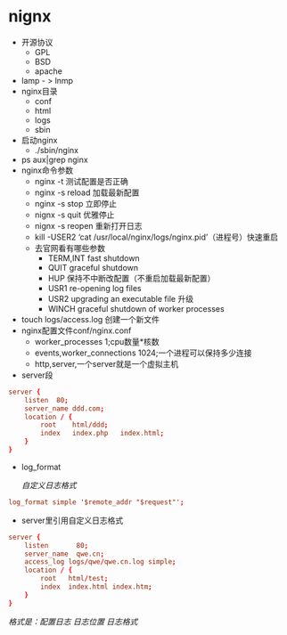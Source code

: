 # nignx

- 开源协议
  - GPL
  - BSD
  - apache
- lamp - > lnmp
- nginx目录
  - conf
  - html
  - logs
  - sbin
- 启动nginx
  - ./sbin/nginx
- ps aux|grep nginx
- nginx命令参数
  - nginx -t 测试配置是否正确
  - nginx -s reload 加载最新配置
  - nginx -s stop 立即停止
  - nignx -s quit 优雅停止
  - nignx -s reopen 重新打开日志
  - kill -USER2 ‘cat /usr/local/nginx/logs/nginx.pid’（进程号）快速重启
  - 去官网看有哪些参数
    - TERM,INT fast shutdown
    - QUIT graceful shutdown
    - HUP 保持不中断改配置（不重启加载最新配置）
    - USR1 re-opening log files
    - USR2 upgrading an executable file 升级
    - WINCH graceful shutdown of worker processes
- touch logs/access.log 创建一个新文件
- nginx配置文件conf/nginx.conf
  - worker_processes 1;cpu数量*核数
  - events,worker_connections 1024;一个进程可以保持多少连接
  - http,server,一个server就是一个虚拟主机
- server段

```conf
server {
	listen	80;
	server_name ddd.com;
	location / {
		root	html/ddd;
		index	index.php	index.html;
	}
}
```

- log_format

  _自定义日志格式_

```conf
log_format simple '$remote_addr "$request"';
```

- server里引用自定义日志格式

```conf
server {
	listen       80;
	server_name  qwe.cn;
	access_log logs/qwe/qwe.cn.log simple;
	location / {
		root   html/test;
		index  index.html index.htm;
	}
}
```

_格式是：配置日志 日志位置 日志格式_



